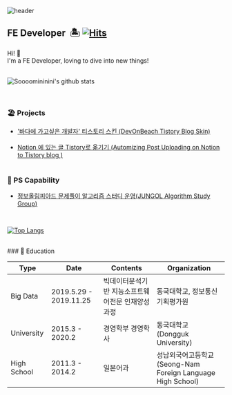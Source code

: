 ![header](https://capsule-render.vercel.app/api?type=waving&color=auto&margin=auto&section=header&text=Soomin&fontSize=90)

##  FE Developer&nbsp; 🏝 [![Hits](https://hits.seeyoufarm.com/api/count/incr/badge.svg?url=https%3A%2F%2Fgithub.com%2FSoooomininini%2Fhit-counter&count_bg=%232CC6ED&title_bg=%230533DF&icon=&icon_color=%232CC6ED&title=hits&edge_flat=false)](https://hits.seeyoufarm.com) 

<p>
Hi! 🙌 <br>
I'm a FE Developer, loving to dive into new things!
<br><br>
</p>

![Soooomininini's github stats](https://github-readme-stats.vercel.app/api?username=Soooomininini&show_icons=true&theme=tokyonight&count_private=true)

<br>

### 🏖 Projects
 - ['바다에 가고싶은 개발자' 티스토리 스킨 (DevOnBeach Tistory Blog Skin)](https://testingworld.tistory.com)
  <br><br>
- [Notion 에 있는 글 Tistory로 옮기기 (Automizing Post Uploading on Notion to Tistory blog )](https://www.notion.so/Project-b4fd7ade50754856b9f2ddc990876661)
<br><br>

### 🐳 PS Capability

- [정보올림피아드 문제풀이 알고리즘 스터디 운영(JUNGOL Algorithm Study Group)](https://www.notion.so/a538d6e508264366aca7d3cecfb1fcbf?v=d5be3f4f042f414592756182d3208966)
  
<br>

 [![Top Langs](https://github-readme-stats.vercel.app/api/top-langs/?username=Soooomininini&layout=compact)](https://github.com/Soooomininini/github-readme-stats)
 
<br>
### 🐚 Education

Type |  Date | Contents | Organization
------ | ----- | ----- | ----- 
Big Data | 2019.5.29 - 2019.11.25 | 빅데이터분석기반 지능소프트웨어전문 인재양성과정 | 동국대학교, 정보통신기획평가원|
University | 2015.3 - 2020.2 | 경영학부 경영학사 | 동국대학교 <br> (Dongguk University)|
High School | 2011.3 - 2014.2 | 일본어과 | 성남외국어고등학교 (Seong-Nam Foreign Language High School)

 


<br>


  
